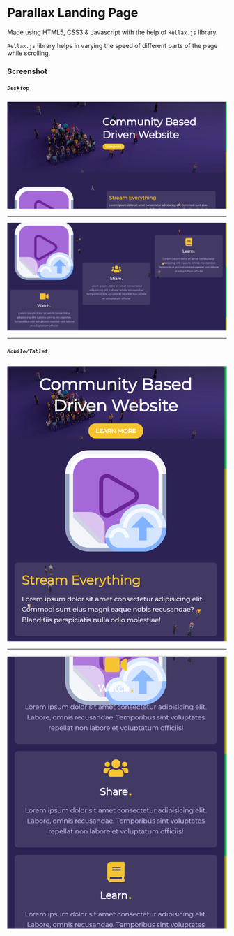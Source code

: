 # Parallax Landing Page

Made using HTML5, CSS3 & Javascript with the help of `Rellax.js` library.

`Rellax.js` library helps in varying the speed of different parts of the page while scrolling.

### Screenshot

##### `Desktop`

![Image Not Displayed](./Screenshot/Desktop.png)

---

![Image Not Displayed](./Screenshot/Desktop2.png)

---

##### `Mobile/Tablet`

![Image Not Displayed](./Screenshot/Mobile.png)

---

![Image Not Displayed](./Screenshot/Mobile2.png)
